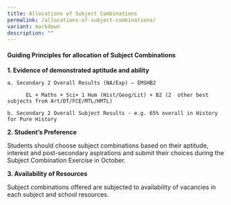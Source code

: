 ```yaml
---
title: Allocations of Subject Combinations
permalink: /allocations-of-subject-combinations/
variant: markdown
description: ""
---
```

#### Guiding Principles for allocation of Subject Combinations

**1.  Evidence of demonstrated aptitude and ability**
    
	a. Secondary 2 Overall Results (NA/Exp) – EMSHB2

	      EL + Maths + Sci+ 1 Hum (Hist/Geog/Lit) + B2 (2  other best subjects from Art/DT/FCE/MTL/HMTL)

	b. Secondary 2 Overall Subject Results - e.g. 65% overall in History for Pure History
  
**2.  Student’s Preference**
    
Students should choose subject combinations based on their aptitude, interest and post-secondary aspirations and submit their choices during the Subject Combination Exercise in October.

**3.  Availability of Resources**

Subject combinations offered are subjected to availability of vacancies in each subject and school resources.